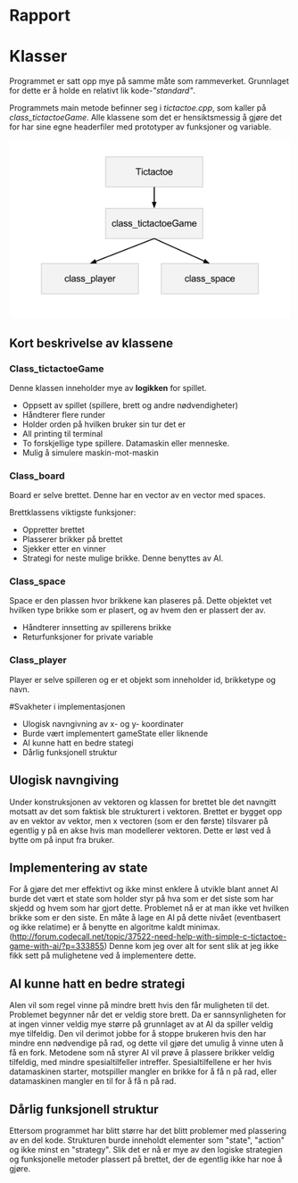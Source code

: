 Rapport
=======

# Klasser
Programmet er satt opp mye på samme måte som rammeverket. Grunnlaget for dette er å holde en relativt lik kode-*"standard"*.

Programmets main metode befinner seg i *tictactoe.cpp*, som kaller på *class_tictactoeGame*.
Alle klassene som det er hensiktsmessig å gjøre det for har sine egne headerfiler med prototyper av funksjoner og variable.

![alt text](https://github.com/larhauga/tictactoe/raw/master/tictactoe.png)

## Kort beskrivelse av klassene
### Class_tictactoeGame
Denne klassen inneholder mye av **logikken** for spillet. 
 * Oppsett av spillet (spillere, brett og andre nødvendigheter)
 * Håndterer flere runder
 * Holder orden på hvilken bruker sin tur det er
 * All printing til terminal
 * To forskjellige type spillere. Datamaskin eller menneske.
 * Mulig å simulere maskin-mot-maskin

### Class_board
Board er selve brettet. Denne har en vector av en vector med spaces. 

Brettklassens viktigste funksjoner:
 * Oppretter brettet
 * Plasserer brikker på brettet
 * Sjekker etter en vinner
 * Strategi for neste mulige brikke. Denne benyttes av AI.

### Class_space
Space er den plassen hvor brikkene kan plaseres på. 
Dette objektet vet hvilken type brikke som er plasert, og av hvem den er plassert der av.
 * Håndterer innsetting av spillerens brikke
 * Returfunksjoner for private variable

### Class_player
Player er selve spilleren og er et objekt som inneholder id, brikketype og navn.


#Svakheter i implementasjonen
 - Ulogisk navngivning av x- og y- koordinater
 - Burde vært implementert gameState eller liknende
 - AI kunne hatt en bedre stategi
 - Dårlig funksjonell struktur

## Ulogisk navngiving
Under konstruksjonen av vektoren og klassen for brettet ble det navngitt motsatt av det som faktisk ble strukturert i vektoren.
Brettet er bygget opp av en vektor av vektor, men x vectoren (som er den første) tilsvarer på egentlig y på en akse hvis man modellerer vektoren.
Dette er løst ved å bytte om på input fra bruker.

## Implementering av state
For å gjøre det mer effektivt og ikke minst enklere å utvikle blant annet AI burde det vært et state som holder styr på hva som er det siste som har skjedd og hvem som har gjort dette.
Problemet nå er at man ikke vet hvilken brikke som er den siste.
En måte å lage en AI på dette nivået (eventbasert og ikke relatime) er å benytte en algoritme kaldt minimax. (http://forum.codecall.net/topic/37522-need-help-with-simple-c-tictactoe-game-with-ai/?p=333855)
Denne kom jeg over alt for sent slik at jeg ikke fikk sett på mulighetene ved å implementere dette.

## AI kunne hatt en bedre strategi
AIen vil som regel vinne på mindre brett hvis den får muligheten til det. Problemet begynner når det er veldig store brett. Da er sannsynligheten for at ingen vinner veldig mye større på grunnlaget av at AI da spiller veldig mye tilfeldig. Den vil derimot jobbe for å stoppe brukeren hvis den har mindre enn nødvendige på rad, og dette vil gjøre det umulig å vinne uten å få en fork.
Metodene som nå styrer AI vil prøve å plassere brikker veldig tilfeldig, med mindre spesialtilfeller intreffer. Spesialtilfellene er her hvis datamaskinen starter, motspiller mangler en brikke for å få n på rad, eller datamaskinen mangler en til for å få n på rad.

## Dårlig funksjonell struktur
Ettersom programmet har blitt større har det blitt problemer med plassering av en del kode.
Strukturen burde inneholdt elementer som "state", "action" og ikke minst en "strategy".
Slik det er nå er mye av den logiske strategien og funksjonelle metoder plassert på brettet, der de egentlig ikke har noe å gjøre.

